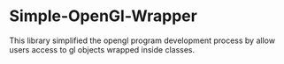 # Simple-OpenGl-Wrapper
This library simplified the opengl program development process by allow users access to gl objects wrapped inside classes.
